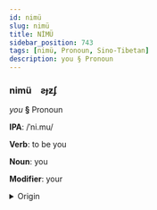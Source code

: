 ```yaml
---
id: nimü
slug: nimü
title: NİMÜ
sidebar_position: 743
tags: [nimü, Pronoun, Sino-Tibetan]
description: you § Pronoun
---
```


### nimü&emsp;<span kind="abugida">ƨɟƶʄ</span>

*you* **§** Pronoun

**IPA**: /ˈni.mu/

**Verb**: to be you

**Noun**: you

**Modifier**: your

<details>
    <summary>Origin</summary>
    Dungan ниму nimu [nimʊ]<br/>
    <em>Sino-Tibetan Language Family</em>
</details>